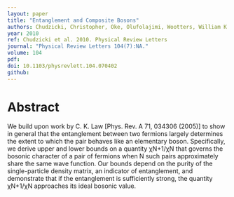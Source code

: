 ```yaml
---
layout: paper
title: "Entanglement and Composite Bosons"
authors: Chudzicki, Christopher, Oke, Olufolajimi, Wootters, William K.
year: 2010
ref: Chudzicki et al. 2010. Physical Review Letters
journal: "Physical Review Letters 104(7):NA."
volume: 104
pdf:
doi: 10.1103/physrevlett.104.070402
github:
---
```

# Abstract
We build upon work by C. K. Law [Phys. Rev. A 71, 034306 (2005)] to show in general that the entanglement between two fermions largely determines the extent to which the pair behaves like an elementary boson. Specifically, we derive upper and lower bounds on a quantity χN+1/χN that governs the bosonic character of a pair of fermions when N such pairs approximately share the same wave function. Our bounds depend on the purity of the single-particle density matrix, an indicator of entanglement, and demonstrate that if the entanglement is sufficiently strong, the quantity χN+1/χN approaches its ideal bosonic value.
